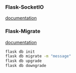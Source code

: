 ### Flask-SocketIO
[documentation](https://flask-socketio.readthedocs.io/en/latest/)
### Flask-Migrate
[documentation](https://flask-migrate.readthedocs.io/en/latest/)
```bash
flask db init
flask db migrate -m "message"
flask db upgrade
flask db downgrade
```
